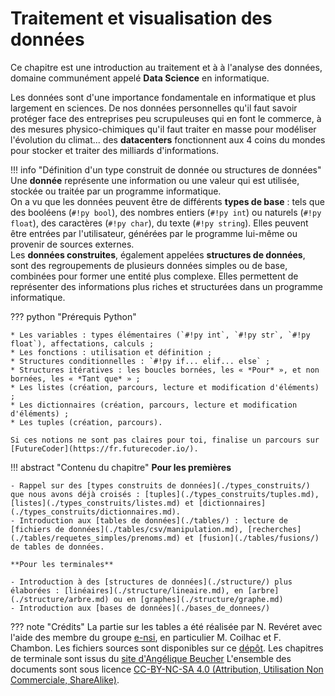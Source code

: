 # Traitement et visualisation des données

Ce chapitre est une introduction au traitement et à à l'analyse des données, domaine communément appelé **Data Science** en informatique.

Les données sont d'une importance fondamentale en informatique et plus largement en sciences. De nos données personnelles qu'il faut savoir protéger face des entreprises peu scrupuleuses qui en font le commerce, à des mesures physico-chimiques qu'il faut traiter en masse pour modéliser l'évolution du climat... des **datacenters** fonctionnent aux 4 coins du mondes pour stocker et traiter des milliards d'informations.


!!! info "Définition d'un type construit de donnée ou structures de données"
    Une **donnée** représente une information ou une valeur qui est utilisée, stockée ou traitée par un programme informatique.  
    On a vu que les données peuvent être de différents **types de base** : tels que des booléens (`#!py bool`), des nombres entiers (`#!py int`) ou naturels (`#!py float`), des caractères (`#!py char`), du texte (`#!py string`). Elles peuvent être entrées par l'utilisateur, générées par le programme lui-même ou provenir de sources externes.  
    Les **données construites**, également appelées **structures de données**, sont des regroupements de plusieurs données simples ou de base, combinées pour former une entité plus complexe. Elles permettent de représenter des informations plus riches et structurées dans un programme informatique.


??? python "Prérequis Python" 

    * Les variables : types élémentaires (`#!py int`, `#!py str`, `#!py float`), affectations, calculs ;
    * Les fonctions : utilisation et définition ;
    * Structures conditionnelles : `#!py if... elif... else` ;
    * Structures itératives : les boucles bornées, les « *Pour* », et non bornées, les « *Tant que* » ;
    * Les listes (création, parcours, lecture et modification d'éléments) ;
    * Les dictionnaires (création, parcours, lecture et modification d'éléments) ;
    * Les tuples (création, parcours).

    Si ces notions ne sont pas claires pour toi, finalise un parcours sur [FutureCoder](https://fr.futurecoder.io/).

!!! abstract "Contenu du chapitre"
    **Pour les premières**

    - Rappel sur des [types construits de données](./types_construits/) que nous avons déjà croisés : [tuples](./types_construits/tuples.md), [listes](./types_construits/listes.md) et [dictionnaires](./types_construits/dictionnaires.md).
    - Introduction aux [tables de données](./tables/) : lecture de [fichiers de données](./tables/csv/manipulation.md), [recherches](./tables/requetes_simples/prenoms.md) et [fusion](./tables/fusions/) de tables de données. 

    **Pour les terminales**

    - Introduction à des [structures de données](./structure/) plus élaborées : [linéaires](./structure/lineaire.md), en [arbre](./structure/arbre.md) ou en [graphes](./structure/graphe.md)
    - Introduction aux [bases de données](./bases_de_donnees/)

??? note "Crédits"
    La partie sur les tables a été réalisée par N. Revéret avec l'aide des membre du groupe [e-nsi](https://e-nsi.forge.aeif.fr/), en particulier M. Coilhac et F. Chambon. Les fichiers sources sont disponibles sur ce [dépôt](https://forge.aeif.fr/nreveret/donnees_en_table). 
    Les chapitres de terminale sont issus du [site d'Angélique Beucher](https://infosite27.forge.aeif.fr/informatique-au-lycee-prevert/)
    L'ensemble des documents sont sous licence [CC-BY-NC-SA 4.0 (Attribution, Utilisation Non Commerciale, ShareAlike)](https://creativecommons.org/licenses/by-nc-sa/4.0/).

